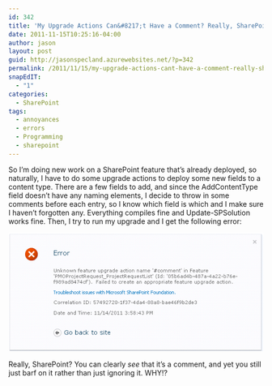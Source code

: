 ```yaml
---
id: 342
title: 'My Upgrade Actions Can&#8217;t Have a Comment? Really, SharePoint?'
date: 2011-11-15T10:25:16-04:00
author: jason
layout: post
guid: http://jasonspecland.azurewebsites.net/?p=342
permalink: /2011/11/15/my-upgrade-actions-cant-have-a-comment-really-sharepoint/
snapEdIT:
  - "1"
categories:
  - SharePoint
tags:
  - annoyances
  - errors
  - Programming
  - sharepoint
---
```

So I&#8217;m doing new work on a SharePoint feature that&#8217;s already deployed, so naturally, I have to do some upgrade actions to deploy some new fields to a content type. There are a few fields to add, and since the AddContentType field doesn&#8217;t have any naming elements, I decide to throw in some comments before each entry, so I know which field is which and I make sure I haven&#8217;t forgotten any. Everything compiles fine and Update-SPSolution works fine. Then, I try to run my upgrade and I get the following error:

![Error Message for Including a Comment in a SharePoint Feature Upgrade](../images/comment_in_feature_upgrade.png)

Really, SharePoint? You can clearly _see_ that it&#8217;s a comment, and yet you still just barf on it rather than just ignoring it. WHY!?